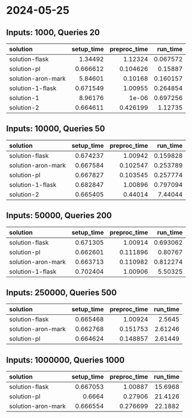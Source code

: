 # 2024-05-25

## Inputs: 1000, Queries 20

| solution           |   setup_time |   preproc_time |   run_time |
|:-------------------|-------------:|---------------:|-----------:|
| solution-flask     |     1.34492  |       1.12324  |   0.067572 |
| solution-pl        |     0.666612 |       0.104626 |   0.15887  |
| solution-aron-mark |     5.84601  |       0.10168  |   0.160157 |
| solution-1-flask   |     0.671549 |       1.00955  |   0.264854 |
| solution-1         |     8.96176  |       1e-06    |   0.697256 |
| solution-2         |     0.664611 |       0.426199 |   1.12735  |

## Inputs: 10000, Queries 50

| solution           |   setup_time |   preproc_time |   run_time |
|:-------------------|-------------:|---------------:|-----------:|
| solution-flask     |     0.674237 |       1.00942  |   0.159828 |
| solution-aron-mark |     0.667584 |       0.102547 |   0.253789 |
| solution-pl        |     0.667827 |       0.103545 |   0.257774 |
| solution-1-flask   |     0.682847 |       1.00896  |   0.797094 |
| solution-2         |     0.665405 |       0.44014  |   7.44044  |

## Inputs: 50000, Queries 200

| solution           |   setup_time |   preproc_time |   run_time |
|:-------------------|-------------:|---------------:|-----------:|
| solution-flask     |     0.671305 |       1.00914  |   0.693062 |
| solution-pl        |     0.662601 |       0.111896 |   0.80767  |
| solution-aron-mark |     0.663713 |       0.110982 |   0.812274 |
| solution-1-flask   |     0.702404 |       1.00906  |   5.50325  |

## Inputs: 250000, Queries 500

| solution           |   setup_time |   preproc_time |   run_time |
|:-------------------|-------------:|---------------:|-----------:|
| solution-flask     |     0.665468 |       1.00924  |    2.5645  |
| solution-aron-mark |     0.662768 |       0.151753 |    2.61246 |
| solution-pl        |     0.664624 |       0.148857 |    2.61449 |

## Inputs: 1000000, Queries 1000

| solution           |   setup_time |   preproc_time |   run_time |
|:-------------------|-------------:|---------------:|-----------:|
| solution-flask     |     0.667053 |       1.00887  |    15.6968 |
| solution-pl        |     0.6664   |       0.27906  |    21.4126 |
| solution-aron-mark |     0.666554 |       0.276699 |    22.1882 |